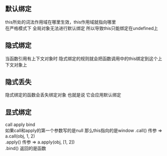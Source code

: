 ## 默认绑定
this所处的词法作用域在哪里生效，this作用域就指向哪里<br>
在严格模式下 全局对象无法进行默认绑定 所以导致this只能绑定在undefined上<br>

## 隐式绑定
当函数引用有上下文对象时 隐式绑定的规则就会把函数调用中的this绑定到这个上下文对象上

## 隐式丢失
隐式绑定的函数会丢失绑定对象 也就是说 它会应用默认绑定 

## 显式绑定
call apply bind <br>
如果call和apply的第一个参数写的是null 那么this指向的是window
.call() 传参 => a.call(obj, 1, 2)<br>
.apply() 传参 => a.apply(obj, [1, 2])<br>
.bind() 返回的是函数
